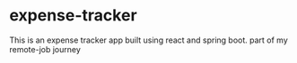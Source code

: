 # expense-tracker
This is an expense tracker app built using react and spring boot. part of my remote-job journey

